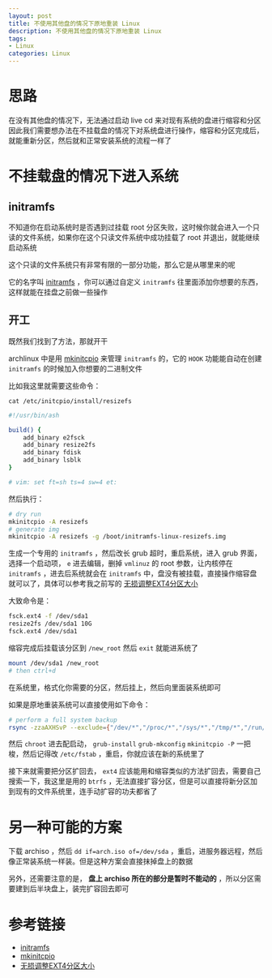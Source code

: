 ```yaml
---
layout: post
title: 不使用其他盘的情况下原地重装 Linux
description: 不使用其他盘的情况下原地重装 Linux
tags:
- Linux
categories: Linux
---
```


# 思路

在没有其他盘的情况下，无法通过启动 live cd 来对现有系统的盘进行缩容和分区
因此我们需要想办法在不挂载盘的情况下对系统盘进行操作，缩容和分区完成后，就能重新分区，然后就和正常安装系统的流程一样了

# 不挂载盘的情况下进入系统

## initramfs

不知道你在启动系统时是否遇到过挂载 root 分区失败，这时候你就会进入一个只读的文件系统，如果你在这个只读文件系统中成功挂载了 root 并退出，就能继续启动系统

这个只读的文件系统只有非常有限的一部分功能，那么它是从哪里来的呢

它的名字叫 [initramfs][1] ，你可以通过自定义 `initramfs` 往里面添加你想要的东西，这样就能在挂盘之前做一些操作

## 开工

既然我们找到了方法，那就开干

archlinux 中是用 [mkinitcpio][2] 来管理 `initramfs` 的，它的 `HOOK` 功能能自动在创建 `initramfs` 的时候加入你想要的二进制文件

比如我这里就需要这些命令：

 `cat /etc/initcpio/install/resizefs`

```bash
#!/usr/bin/ash

build() {
    add_binary e2fsck
    add_binary resize2fs
    add_binary fdisk
    add_binary lsblk
}

# vim: set ft=sh ts=4 sw=4 et:
```

然后执行：

```bash
# dry run
mkinitcpio -A resizefs
# generate img
mkinitcpio -A resizefs -g /boot/initramfs-linux-resizefs.img
```

生成一个专用的 `initramfs` ，然后改长 grub 超时，重启系统，进入 grub 界面，选择一个启动项， `e` 进去编辑，删掉 `vmlinuz` 的 root 参数，让内核停在 `initramfs` ，进去后系统就会在 `initramfs` 中，盘没有被挂载，直接操作缩容盘就可以了，具体可以参考我之前写的 [无损调整EXT4分区大小][3]

大致命令是：

```bash
fsck.ext4 -f /dev/sda1
resize2fs /dev/sda1 10G
fsck.ext4 /dev/sda1
```

缩容完成后挂载该分区到 `/new_root` 然后 `exit` 就能进系统了

```bash
mount /dev/sda1 /new_root
# then ctrl+d
```

在系统里，格式化你需要的分区，然后挂上，然后向里面装系统即可

如果是原地重装系统可以直接使用如下命令：

```bash
# perform a full system backup
rsync -zzaAXHSvP --exclude={"/dev/*","/proc/*","/sys/*","/tmp/*","/run/*","/mnt/*","/media/*","/lost+found"} / /mnt/
```

然后 `chroot` 进去配启动， `grub-install` `grub-mkconfig` `mkinitcpio -P` 一把梭，然后记得改 `/etc/fstab` ，重启，你就应该在新的系统里了

接下来就需要把分区扩回去， `ext4` 应该能用和缩容类似的方法扩回去，需要自己搜索一下，我这里是用的 `btrfs` ，无法直接扩容分区，但是可以直接将新分区加到现有的文件系统里，连手动扩容的功夫都省了

# 另一种可能的方案

下载 archiso ，然后 `dd if=arch.iso of=/dev/sda` ，重启，进服务器远程，然后像正常装系统一样装。但是这种方案会直接抹掉盘上的数据

另外，还需要注意的是， **盘上 archiso 所在的部分是暂时不能动的** ，所以分区需要建到后半块盘上，装完扩容回去即可

# 参考链接

- [initramfs][1]
- [mkinitcpio][2]
- [无损调整EXT4分区大小][3]

[1]: https://en.wikipedia.org/wiki/Initial_ramdisk
[2]: https://wiki.archlinux.org/title/Mkinitcpio
[3]: https://blog.pinkd.moe/linux/2018/01/31/resize-a-ext4-partiton-safely
